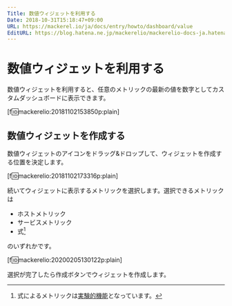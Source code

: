 ```yaml
---
Title: 数値ウィジェットを利用する
Date: 2018-10-31T15:18:47+09:00
URL: https://mackerel.io/ja/docs/entry/howto/dashboard/value
EditURL: https://blog.hatena.ne.jp/mackerelio/mackerelio-docs-ja.hatenablog.mackerel.io/atom/entry/10257846132662339692
---
```


# 数値ウィジェットを利用する
数値ウィジェットを利用すると、任意のメトリックの最新の値を数字としてカスタムダッシュボードに表示できます。

[f:id:mackerelio:20181102153850p:plain]

## 数値ウィジェットを作成する
数値ウィジェットのアイコンをドラッグ&amp;ドロップして、ウィジェットを作成する位置を決定します。

[f:id:mackerelio:20181102173316p:plain]

続いてウィジェットに表示するメトリックを選択します。選択できるメトリックは

- ホストメトリック
- サービスメトリック
- 式[^1]

のいずれかです。

[f:id:mackerelio:20200205130122p:plain]

選択が完了したら作成ボタンでウィジェットを作成します。

[^1]: 式によるメトリックは[実験的機能](https://mackerel.io/ja/docs/entry/advanced/experimental-features)となっています。
